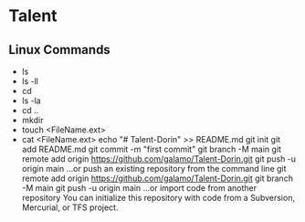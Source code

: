 # Talent 

## Linux Commands

- ls
- ls -ll
- cd <FolderName>
- ls -la
- cd .. <go back>
- mkdir <FolderName>
- touch <FileName.ext>
- cat <FileName.ext> 
echo "# Talent-Dorin" >> README.md
git init
git add README.md
git commit -m "first commit"
git branch -M main
git remote add origin https://github.com/galamo/Talent-Dorin.git
git push -u origin main
…or push an existing repository from the command line
git remote add origin https://github.com/galamo/Talent-Dorin.git
git branch -M main
git push -u origin main
…or import code from another repository
You can initialize this repository with code from a Subversion, Mercurial, or TFS project.
